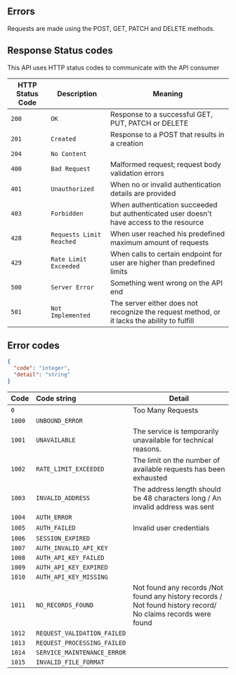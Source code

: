## Errors

Requests are made using the POST, GET, PATCH and DELETE methods.

## Response Status codes

This API uses HTTP status codes to communicate with the API consumer

| HTTP Status Code | Description              | Meaning                                                                                     |
|------------------|--------------------------|---------------------------------------------------------------------------------------------|
| `200`            | `OK`                     | Response to a successful GET, PUT, PATCH or DELETE                                          | 
| `201`            | `Created`                | Response to a POST that results in a creation                                               | 
| `204`            | `No Content`             |                                                                                             |
| `400`            | `Bad Request`            | Malformed request; request body validation errors                                           | 
| `401`            | `Unauthorized`           | When no or invalid authentication details are provided                                      |                             
| `403`            | `Forbidden`              | When authentication succeeded but authenticated user doesn't have access to the resource    | 
| `428`            | `Requests Limit Reached` | When user reached his predefined maximum amount of requests                                 | 
| `429`            | `Rate Limit Exceeded`    | When calls to certain endpoint for user are higher than predefined limits                   | 
| `500`            | `Server Error`           | Something went wrong on the API end                                                         | 
| `501`            | `Not Implemented`        | The server either does not recognize the request method, or it lacks the ability to fulfill | 



## Error codes

```json
{
  "code": "integer",
  "detail": "string"
}
```

| Code   | Code string                 | Detail                                                                                                        | 
|--------|:----------------------------|---------------------------------------------------------------------------------------------------------------|
| `0`    |                             | Too Many Requests                                                                                             |
| `1000` | `UNBOUND_ERROR`             |                                                                                                               |
| `1001` | `UNAVAILABLE`               | The service is temporarily unavailable for technical reasons.                                                 |
| `1002` | `RATE_LIMIT_EXCEEDED`       | The limit on the number of available requests has been exhausted                                              | 
| `1003` | `INVALID_ADDRESS`           | The address length should be 48 characters long / An invalid address was sent                                 |
| `1004` | `AUTH_ERROR`                |                                                                                                               |
| `1005` | `AUTH_FAILED`               | Invalid user credentials                                                                                      |
| `1006` | `SESSION_EXPIRED`           |                                                                                                               |
| `1007` | `AUTH_INVALID_API_KEY`      |                                                                                                               |
| `1008` | `AUTH_API_KEY_FAILED`       |                                                                                                               |
| `1009` | `AUTH_API_KEY_EXPIRED`      |                                                                                                               |
| `1010` | `AUTH_API_KEY_MISSING`      |                                                                                                               |
| `1011` | `NO_RECORDS_FOUND`          | Not found any records /Not found any history records / Not found history record/ No claims records were found |
| `1012` | `REQUEST_VALIDATION_FAILED` |                                                                                                               |
| `1013` | `REQUEST_PROCESSING_FAILED` |                                                                                                               |
| `1014` | `SERVICE_MAINTENANCE_ERROR` |                                                                                                               |
| `1015` | `INVALID_FILE_FORMAT`       |                                                                                                               |



